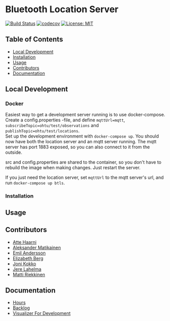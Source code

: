 # Bluetooth Location Server

[![Build Status](https://travis-ci.org/ubikampus/Bluetooth-location-server.svg?branch=master)](https://travis-ci.org/ubikampus/Bluetooth-location-server)
[![codecov](https://codecov.io/gh/ubikampus/Bluetooth-location-server/branch/master/graph/badge.svg)](https://codecov.io/gh/ubikampus/Bluetooth-location-server)
[![License: MIT](https://img.shields.io/badge/License-MIT-green.svg)](https://opensource.org/licenses/MIT)

<!-- TODO: Description -->

## Table of Contents <a name="table-of-contents"/>
*  [Local Development](#local-development)
*  [Installation](#installation)
*  [Usage](#usage)
*  [Contributors](#contributors)
*  [Documentation](#documentation)

## Local Development
### Docker

Easiest way to get a development server running is to use docker-compose.
Create a config.properties -file, and define `mqttUrl=mqtt`, `subscribeTopic=ohtu/test/observations` and `publishTopic=ohtu/test/locations`.  
Set up the development environment with `docker-compose up`.
You should now have both the location server and an mqtt server running.
The mqtt server has port 1883 exposed, so you can also connect to it from the outside.

src and config.properties are shared to the container, so you don't have to rebuild the image when making changes. Just restart the server.

If you just need the location server, set `mqttUrl` to the mqtt server's url, and run `docker-compose up btls`.

### Installation

## Usage

## Contributors

* [Atte Haarni](https://github.com/Ajhaa)
* [Aleksander Matikainen](https://github.com/alemati)
* [Emil Andersson](https://github.com/andeem)
* [Elizabeth Berg](https://github.com/reykjaviks)
* [Joni Kokko](https://github.com/Jhoneagle)
* [Jere Lahelma](https://github.com/je-l)
* [Matti Riekkinen](https://github.com/mriekkin)

## Documentation

* [Hours](https://docs.google.com/spreadsheets/d/1pgeD1oTm5cBeNS73Hs8ie4iGBln6UkSQHe_rVjXCOTo/edit?usp=sharing)
* [Backlog](https://docs.google.com/spreadsheets/d/1ypNhF0JG-SiwpOhV2lv1u9FnfyDAChQ84imtakCc800/edit#gid=7)
* [Visualizer For Development](https://github.com/ubikampus/bluetooth-dev-visualizer)
